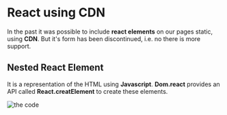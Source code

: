 # React  using CDN

In the past it was possible to include **react elements** on our pages static, using **CDN**. But it's form has been discontinued, i.e. no there is more support.


## Nested React Element

It is a representation of the HTML using **Javascript**. **Dom.react** provides an API called **React.creatElement** to create these elements.

![the code](https://media.licdn.com/dms/image/D4D22AQHQYp5aBdA6oQ/feedshare-shrink_1280/0/1691450890050?e=1694044800&v=beta&t=mpSMy1uGtDNNL1JSsYRm_2qnEZETgo3unSJoOClIgJs)
